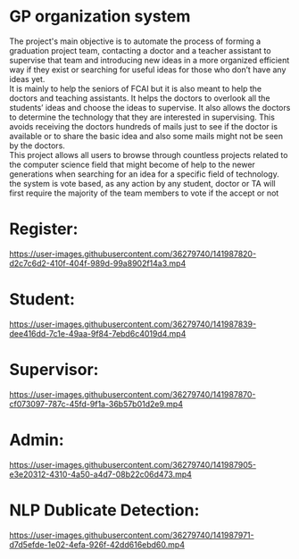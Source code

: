 # GP organization system
The project's main objective is to automate the process of forming a graduation project team, contacting a doctor and a teacher assistant to supervise that team and introducing new ideas in a more organized efficient way if they exist or searching for useful ideas for those who don’t have any ideas yet.  
It is mainly to help the seniors of FCAI but it is also meant to help the doctors and teaching assistants. It helps the doctors to overlook all the students’ ideas and choose the ideas to supervise. It also allows the doctors to determine the technology that they are interested in supervising. This avoids receiving the doctors hundreds of mails just to see if the doctor is available or to share the basic idea and also some mails might not be seen by the doctors.  
This project allows all users to browse through countless projects related to the computer science field that might become of help to the newer generations when searching for an idea for a specific field of technology.  
the system is vote based, as any action by any student, doctor or TA will first require the majority of the team members to vote if the accept or not

# Register:



https://user-images.githubusercontent.com/36279740/141987820-d2c7c6d2-410f-404f-989d-99a8902f14a3.mp4

# Student:


https://user-images.githubusercontent.com/36279740/141987839-dee416dd-7c1e-49aa-9f84-7ebd6c4019d4.mp4

# Supervisor:


https://user-images.githubusercontent.com/36279740/141987870-cf073097-787c-45fd-9f1a-36b57b01d2e9.mp4

# Admin:


https://user-images.githubusercontent.com/36279740/141987905-e3e20312-4310-4a50-a4d7-08b22c06d473.mp4

# NLP Dublicate Detection:


https://user-images.githubusercontent.com/36279740/141987971-d7d5efde-1e02-4efa-926f-42dd616ebd60.mp4

